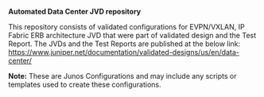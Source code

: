 **Automated Data Center JVD repository**

This repository consists of validated configurations for EVPN/VXLAN, IP Fabric ERB architecture JVD that were part of validated design and the Test Report.
The JVDs and the Test Reports are published at the below link:
https://www.juniper.net/documentation/validated-designs/us/en/data-center/

**Note:** These are Junos Configurations and may include any scripts or templates used to create these configurations.
